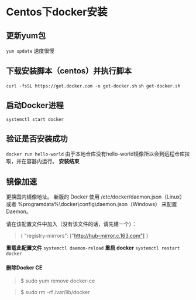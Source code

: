 # Centos下docker安装

## 更新yum包

`yum update`
速度很慢

## 下载安装脚本（centos）并执行脚本

`curl -fsSL https://get.docker.com -o get-docker.sh`
`sh get-docker.sh`

## 启动Docker进程

`systemctl start docker`

## 验证是否安装成功

`docker run hello-world`
由于本地仓库没有hello-world镜像所以会到远程仓库拉取，并在容器内运行。
**安装结束**

## 镜像加速

更换国内镜像地址。
新版的 Docker 使用 /etc/docker/daemon.json（Linux） 或者 %programdata%\docker\config\daemon.json（Windows） 来配置 Daemon。

请在该配置文件中加入（没有该文件的话，请先建一个）：
>{
    "registry-mirrors": ["http://hub-mirror.c.163.com"]
}

 **重载此配置文件**
`systemctl daemon-reload`
 **重启 docker**
`systemctl restart docker`

#### 删除Docker CE

>$ sudo yum remove docker-ce

>$ sudo rm -rf /var/lib/docker
